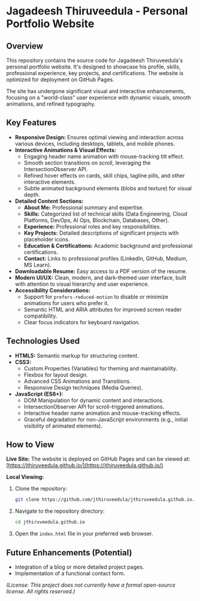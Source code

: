 # Jagadeesh Thiruveedula - Personal Portfolio Website

## Overview

This repository contains the source code for Jagadeesh Thiruveedula's personal portfolio website. It's designed to showcase his profile, skills, professional experience, key projects, and certifications. The website is optimized for deployment on GitHub Pages.

The site has undergone significant visual and interactive enhancements, focusing on a "world-class" user experience with dynamic visuals, smooth animations, and refined typography.

## Key Features

*   **Responsive Design:** Ensures optimal viewing and interaction across various devices, including desktops, tablets, and mobile phones.
*   **Interactive Animations & Visual Effects:**
    *   Engaging header name animation with mouse-tracking tilt effect.
    *   Smooth section transitions on scroll, leveraging the IntersectionObserver API.
    *   Refined hover effects on cards, skill chips, tagline pills, and other interactive elements.
    *   Subtle animated background elements (blobs and texture) for visual depth.
*   **Detailed Content Sections:**
    *   **About Me:** Professional summary and expertise.
    *   **Skills:** Categorized list of technical skills (Data Engineering, Cloud Platforms, DevOps, AI Ops, Blockchain, Databases, Other).
    *   **Experience:** Professional roles and key responsibilities.
    *   **Key Projects:** Detailed descriptions of significant projects with placeholder icons.
    *   **Education & Certifications:** Academic background and professional certifications.
    *   **Contact:** Links to professional profiles (LinkedIn, GitHub, Medium, MS Learn).
*   **Downloadable Resume:** Easy access to a PDF version of the resume.
*   **Modern UI/UX:** Clean, modern, and dark-themed user interface, built with attention to visual hierarchy and user experience.
*   **Accessibility Considerations:**
    *   Support for `prefers-reduced-motion` to disable or minimize animations for users who prefer it.
    *   Semantic HTML and ARIA attributes for improved screen reader compatibility.
    *   Clear focus indicators for keyboard navigation.

## Technologies Used

*   **HTML5:** Semantic markup for structuring content.
*   **CSS3:**
    *   Custom Properties (Variables) for theming and maintainability.
    *   Flexbox for layout design.
    *   Advanced CSS Animations and Transitions.
    *   Responsive Design techniques (Media Queries).
*   **JavaScript (ES6+):**
    *   DOM Manipulation for dynamic content and interactions.
    *   IntersectionObserver API for scroll-triggered animations.
    *   Interactive header name animation and mouse-tracking effects.
    *   Graceful degradation for non-JavaScript environments (e.g., initial visibility of animated elements).

## How to View

**Live Site:**
The website is deployed on GitHub Pages and can be viewed at:
[https://jthiruveedula.github.io/](https://jthiruveedula.github.io/)

**Local Viewing:**
1.  Clone the repository:
    ```bash
    git clone https://github.com/jthiruveedula/jthiruveedula.github.io.git
    ```
2.  Navigate to the repository directory:
    ```bash
    cd jthiruveedula.github.io
    ```
3.  Open the `index.html` file in your preferred web browser.

## Future Enhancements (Potential)

*   Integration of a blog or more detailed project pages.
*   Implementation of a functional contact form.

*(License: This project does not currently have a formal open-source license. All rights reserved.)*
